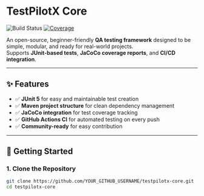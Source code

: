 # TestPilotX Core

![Build Status](https://github.com/Toraaaamizu/testpilotx/actions/workflows/ci.yaml/badge.svg)
[![Coverage](https://codecov.io/gh/Toraaaamizu/testpilotx-core/branch/main/graph/badge.svg)](https://codecov.io/gh/YOUR_GITHUB_USERNAME/testpilotx-core)


An open-source, beginner-friendly **QA testing framework** designed to be simple, modular, and ready for real-world projects.  
Supports **JUnit-based tests**, **JaCoCo coverage reports**, and **CI/CD integration**.

---

## ✨ Features
- ✅ **JUnit 5** for easy and maintainable test creation  
- ✅ **Maven project structure** for clean dependency management  
- ✅ **JaCoCo integration** for test coverage tracking  
- ✅ **GitHub Actions CI** for automated testing on every push  
- ✅ **Community-ready** for easy contribution  

---

## 🚀 Getting Started

### 1. Clone the Repository
```bash
git clone https://github.com/YOUR_GITHUB_USERNAME/testpilotx-core.git
cd testpilotx-core
